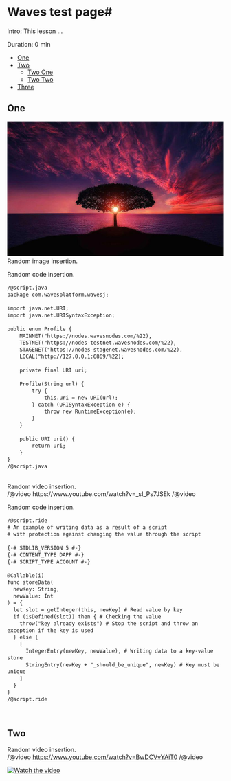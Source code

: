 # Waves test page#

Intro: This lesson ...

Duration: 0 min

- [One]()
- [Two]()
  - [Two One]()
  - [Two Two]()
- [Three]()

## One ##
![](./images/tree.jpeg)
<br>Random image insertion.<br>

Random code insertion.<br>

```
/@script.java
package com.wavesplatform.wavesj;

import java.net.URI;
import java.net.URISyntaxException;

public enum Profile {
    MAINNET("https://nodes.wavesnodes.com/%22),
    TESTNET("https://nodes-testnet.wavesnodes.com/%22),
    STAGENET("https://nodes-stagenet.wavesnodes.com/%22),
    LOCAL("http://127.0.0.1:6869/%22);

    private final URI uri;

    Profile(String url) {
        try {
            this.uri = new URI(url);
        } catch (URISyntaxException e) {
            throw new RuntimeException(e);
        }
    }

    public URI uri() {
        return uri;
    }
}
/@script.java
```

<br>
Random video insertion.
<br>
/@video
https://www.youtube.com/watch?v=_sI_Ps7JSEk
/@video

<br>


Random code insertion.
```
/@script.ride
# An example of writing data as a result of a script
# with protection against changing the value through the script

{-# STDLIB_VERSION 5 #-}
{-# CONTENT_TYPE DAPP #-}
{-# SCRIPT_TYPE ACCOUNT #-}

@Callable(i)
func storeData(
  newKey: String,
  newValue: Int
) = {
  let slot = getInteger(this, newKey) # Read value by key
  if (isDefined(slot)) then { # Checking the value
    throw("key already exists") # Stop the script and throw an exception if the key is used
  } else {
    [
      IntegerEntry(newKey, newValue), # Writing data to a key-value store
      StringEntry(newKey + "_should_be_unique", newKey) # Key must be unique
    ]
  }
}
/@script.ride
```
<br>



## Two ##

Random video insertion.<br>
/@video
https://www.youtube.com/watch?v=BwDCVvYAiT0
/@video


[![Watch the video](https://img.youtube.com/vi/T-D1KVIuvjA/maxresdefault.jpg)](https://youtu.be/T-D1KVIuvjA)